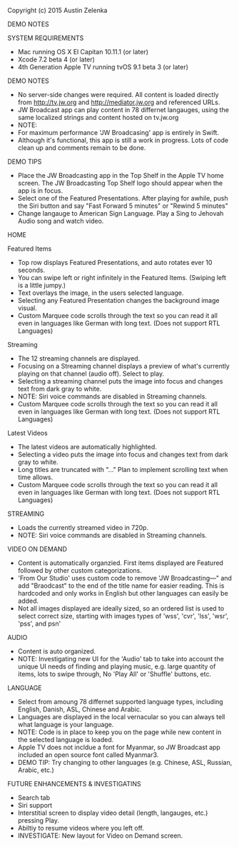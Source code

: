 Copyright (c) 2015 Austin Zelenka

DEMO NOTES


SYSTEM REQUIREMENTS
- Mac running OS X El Capitan 10.11.1 (or later)
- Xcode 7.2 beta 4 (or later)
- 4th Generation Apple TV running tvOS 9.1 beta 3 (or later)


DEMO NOTES
- No server-side changes were required. All content is loaded directly from http://tv.jw.org and http://mediator.jw.org and referenced URLs.
- JW Broadcast app can play content in 78 differnet langauges, using the same localized strings and content hosted on tv.jw.org
- NOTE: 
- For maximum performance 'JW Broadcasing' app is entirely in Swift. 
- Although it's functional, this app is still a work in progress. Lots of code clean up and comments remain to be done.



DEMO TIPS
- Place the JW Broadcasting app in the Top Shelf in the Apple TV home screen. The JW Broadcasting Top Shelf logo should appear when the app is in focus.
- Select one of the Featured Presentations. After playing for awhile, push the Siri button and say "Fast Forward 5 minutes" or "Rewind 5 minutes"
- Change langauge to American Sign Language. Play a Sing to Jehovah Audio song and watch video.


HOME

Featured Items
- Top row displays Featured Presentations, and auto rotates ever 10 seconds.
- You can swipe left or right infinitely in the Featured Items. (Swiping left is a little jumpy.)
- Text overlays the image, in the users selected language.
- Selecting any Featured Presentation changes the background image visual.
- Custom Marquee code scrolls through the text so you can read it all even in languages like German with long text. (Does not support RTL Languages)

Streaming
- The 12 streaming channels are displayed. 
- Focusing on a Streaming channel displays a preview of what's currently playing on that channel (audio off). Select to play.
- Selecting a streaming channel puts the image into focus and changes text from dark gray to white.
- NOTE: Siri voice commands are disabled in Streaming channels.
- Custom Marquee code scrolls through the text so you can read it all even in languages like German with long text. (Does not support RTL Languages)

Latest Videos
- The latest videos are automatically highlighted.
- Selecting a video puts the image into focus and changes text from dark gray to white.
- Long titles are truncated with "..." Plan to implement scrolling text when time allows.
- Custom Marquee code scrolls through the text so you can read it all even in languages like German with long text. (Does not support RTL Languages)


STREAMING
- Loads the currently streamed video in 720p.
- NOTE: Siri voice commands are disabled in Streaming channels.


VIDEO ON DEMAND
- Content is automatically organzied. First items displayed are Featured followed by other custom categorizations. 
- 'From Our Studio' uses custom code to remove 'JW Broadcasting—" and add "Braodcast" to the end of the title name for easier reading. This is hardcoded and only works in English but other languages can easily be added.
- Not all images displayed are ideally sized, so an ordered list is used to select correct size, starting with images types of 'wss', 'cvr', 'lss', 'wsr', 'pss', and psn'


AUDIO
- Content is auto organized. 
- NOTE: Investigating new UI for the 'Audio' tab to take into account the unique UI needs of finding and playing music, e.g. large quantity of items, lots to swipe through, No 'Play All' or 'Shuffle' buttons, etc.


LANGUAGE
- Select from amoung 78 differnet supported language types, including English, Danish, ASL, Chinese and Arabic.
- Languages are displayed in the local vernacular so you can always tell what language is your language.
- NOTE: Code is in place to keep you on the page while new content in the selected language is loaded.
- Apple TV does not incldue a font for Myanmar, so JW Broadcast app included an open source font called Myanmar3.
- DEMO TIP: Try changing to other languages (e.g. Chinese, ASL, Russian, Arabic, etc.)


FUTURE ENHANCEMENTS & INVESTIGATINS
- Search tab
- Siri support
- Interstitial screen to display  video detail (length, langauges, etc.) pressing Play.
- Abiltiy to resume videos where you left off.
- INVESTIGATE: New layout for Video on Demand screen. 